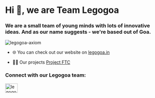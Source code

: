 <h1 align="left">Hi 👋, we are Team Legogoa</h1>
<h3 align="left">We are a small team of young minds with lots of innovative ideas. And as our name suggests - we're based out of Goa.</h3>

<p align="left"> <img src="https://komarev.com/ghpvc/?username=legogoa-axiom&label=Profile%20views&color=0e75b6&style=flat" alt="legogoa-axiom" /> </p>

- 🌐 You can check out our website on [legogoa.in](legogoa.in)

- 👨‍💻 Our projects [Project FTC](legogoa.in)

<h3 align="left">Connect with our Legogoa team:</h3>
<p align="left">
<a href="https://fb.com/legogoa" target="blank"><img align="center" src="https://raw.githubusercontent.com/rahuldkjain/github-profile-readme-generator/master/src/images/icons/Social/facebook.svg" alt="legogoa" height="30" width="40" /></a>
</p>

